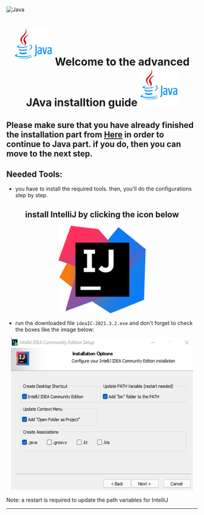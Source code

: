 
<img  src="https://www.pngarts.com/files/8/Horizontal-Line-Transparent-Images.png" alt="Java">
<h1 align="center"><img height="100px" width="100px" src="images/Java.png" alt="Java"> Welcome to the advanced JAva installtion guide <img height="100px" width="100px" src="images/Java.png" alt="Java"></h1> 

## Please make sure that you have already finished the installation part from <a href="../../Computer Setup Guide/installation tutorial.md">Here</a> in order to continue to Java part. if you do, then you can move to the next step.

## Needed Tools:
- you have to install the required tools. then, you'll do the configurations step by step.

<h2 align="center"> install IntelliJ by clicking the icon below </h2>

<p align="center"> <kbd><a href="https://download-cdn.jetbrains.com/idea/ideaIC-2021.3.2.exe"> <img height="230px" width="230px" src="images/IntelliJ.png" alt="IntelliJ"></a></kbd>

- run the downloaded file `ideaIC-2021.3.2.exe` and don't forget to check the boxes like the image below:
  
<p align="center"><kbd> <img height="400px" width="480px" src="images/IntelliJ-config.png" alt="IntelliJ-config"></kbd> </p>

Note: a restart is required to update the path variables for IntelliJ

<hr>

